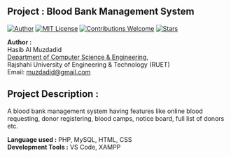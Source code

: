 ## Project : Blood Bank Management System
[![Author](https://img.shields.io/badge/Author-Hasib%20Al%20Muzdadid-blue)](https://github.com/HasibAlMuzdadid)
[![MIT License](https://img.shields.io/badge/License-MIT%20License-important)](https://github.com/HasibAlMuzdadid/Blood-Bank-Management-System/blob/main/LICENSE)
[![Contributions Welcome](https://img.shields.io/badge/Contributions-Welcome-brightgreen.svg?style=flat)](https://github.com/HasibAlMuzdadid/Blood-Bank-Management-System)
[![Stars](https://img.shields.io/github/stars/HasibAlMuzdadid/Blood-Bank-Management-System.svg?style=social)](https://github.com/HasibAlMuzdadid/Blood-Bank-Management-System/stargazers)


**Author :** </br>
Hasib Al Muzdadid</br>
[Department of Computer Science & Engineering](), </br>
Rajshahi University of Engineering & Technology (RUET) </br>
Email: muzdadid@gmail.com

## Project Description :
A blood bank management system having features like online blood requesting, donor registering, blood camps, notice board, full list of donors etc.

**Language used :** PHP, MySQL, HTML, CSS <br/>
**Development Tools :** VS Code, XAMPP
